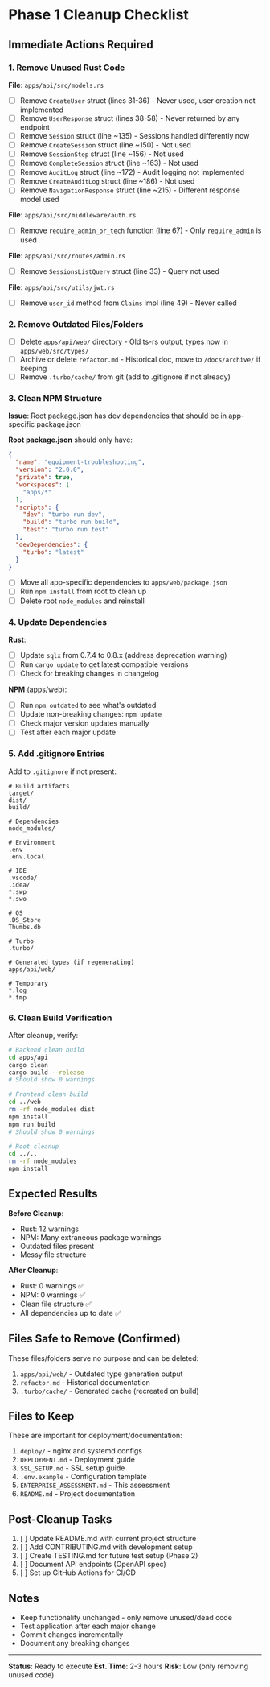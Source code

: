 # Phase 1 Cleanup Checklist

## Immediate Actions Required

### 1. Remove Unused Rust Code

**File**: `apps/api/src/models.rs`
- [ ] Remove `CreateUser` struct (lines 31-36) - Never used, user creation not implemented
- [ ] Remove `UserResponse` struct (lines 38-58) - Never returned by any endpoint
- [ ] Remove `Session` struct (line ~135) - Sessions handled differently now
- [ ] Remove `CreateSession` struct (line ~150) - Not used
- [ ] Remove `SessionStep` struct (line ~156) - Not used
- [ ] Remove `CompleteSession` struct (line ~163) - Not used
- [ ] Remove `AuditLog` struct (line ~172) - Audit logging not implemented
- [ ] Remove `CreateAuditLog` struct (line ~186) - Not used
- [ ] Remove `NavigationResponse` struct (line ~215) - Different response model used

**File**: `apps/api/src/middleware/auth.rs`
- [ ] Remove `require_admin_or_tech` function (line 67) - Only `require_admin` is used

**File**: `apps/api/src/routes/admin.rs`
- [ ] Remove `SessionsListQuery` struct (line 33) - Query not used

**File**: `apps/api/src/utils/jwt.rs`
- [ ] Remove `user_id` method from `Claims` impl (line 49) - Never called

### 2. Remove Outdated Files/Folders

- [ ] Delete `apps/api/web/` directory - Old ts-rs output, types now in `apps/web/src/types/`
- [ ] Archive or delete `refactor.md` - Historical doc, move to `/docs/archive/` if keeping
- [ ] Remove `.turbo/cache/` from git (add to .gitignore if not already)

### 3. Clean NPM Structure

**Issue**: Root package.json has dev dependencies that should be in app-specific package.json

**Root package.json** should only have:
```json
{
  "name": "equipment-troubleshooting",
  "version": "2.0.0",
  "private": true,
  "workspaces": [
    "apps/*"
  ],
  "scripts": {
    "dev": "turbo run dev",
    "build": "turbo run build",
    "test": "turbo run test"
  },
  "devDependencies": {
    "turbo": "latest"
  }
}
```

- [ ] Move all app-specific dependencies to `apps/web/package.json`
- [ ] Run `npm install` from root to clean up
- [ ] Delete root `node_modules` and reinstall

### 4. Update Dependencies

**Rust**:
- [ ] Update `sqlx` from 0.7.4 to 0.8.x (address deprecation warning)
- [ ] Run `cargo update` to get latest compatible versions
- [ ] Check for breaking changes in changelog

**NPM** (apps/web):
- [ ] Run `npm outdated` to see what's outdated
- [ ] Update non-breaking changes: `npm update`
- [ ] Check major version updates manually
- [ ] Test after each major update

### 5. Add .gitignore Entries

Add to `.gitignore` if not present:
```
# Build artifacts
target/
dist/
build/

# Dependencies
node_modules/

# Environment
.env
.env.local

# IDE
.vscode/
.idea/
*.swp
*.swo

# OS
.DS_Store
Thumbs.db

# Turbo
.turbo/

# Generated types (if regenerating)
apps/api/web/

# Temporary
*.log
*.tmp
```

### 6. Clean Build Verification

After cleanup, verify:
```bash
# Backend clean build
cd apps/api
cargo clean
cargo build --release
# Should show 0 warnings

# Frontend clean build
cd ../web
rm -rf node_modules dist
npm install
npm run build
# Should show 0 warnings

# Root cleanup
cd ../..
rm -rf node_modules
npm install
```

## Expected Results

**Before Cleanup**:
- Rust: 12 warnings
- NPM: Many extraneous package warnings
- Outdated files present
- Messy file structure

**After Cleanup**:
- Rust: 0 warnings ✅
- NPM: 0 warnings ✅
- Clean file structure ✅
- All dependencies up to date ✅

## Files Safe to Remove (Confirmed)

These files/folders serve no purpose and can be deleted:
1. `apps/api/web/` - Outdated type generation output
2. `refactor.md` - Historical documentation
3. `.turbo/cache/` - Generated cache (recreated on build)

## Files to Keep

These are important for deployment/documentation:
1. `deploy/` - nginx and systemd configs
2. `DEPLOYMENT.md` - Deployment guide
3. `SSL_SETUP.md` - SSL setup guide
4. `.env.example` - Configuration template
5. `ENTERPRISE_ASSESSMENT.md` - This assessment
6. `README.md` - Project documentation

## Post-Cleanup Tasks

1. [ ] Update README.md with current project structure
2. [ ] Add CONTRIBUTING.md with development setup
3. [ ] Create TESTING.md for future test setup (Phase 2)
4. [ ] Document API endpoints (OpenAPI spec)
5. [ ] Set up GitHub Actions for CI/CD

## Notes

- Keep functionality unchanged - only remove unused/dead code
- Test application after each major change
- Commit changes incrementally
- Document any breaking changes

---

**Status**: Ready to execute
**Est. Time**: 2-3 hours
**Risk**: Low (only removing unused code)
